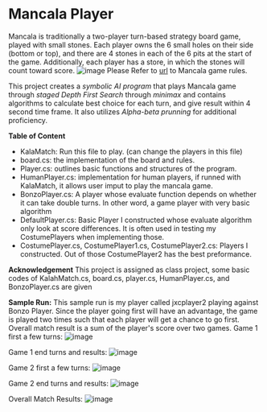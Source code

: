 # Mancala Player

Mancala is traditionally a two-player turn-based strategy board game, played with small stones. 
Each player owns the 6 small holes on their side (bottom or top), and there are 4 stones in each of the 6 pits at the start of the game. Additionally, each player has a store, in which the stones will count toward score.
![image](https://github.com/user-attachments/assets/80ccef14-7089-4066-96ce-336e05847607)
Please Refer to [url](https://www.scholastic.com/content/dam/teachers/blogs/alycia-zimmerman/migrated-files/mancala_rules.pdf) to Mancala game rules. 

This project creates a *symbolic AI program* that plays Mancala game through *staged Depth First Search* through *minimax* and contains algorithms to calculate best choice for each turn, and give result within 4 second time frame. It also utilizes *Alpha-beta prunning* for additional proficiency. 

**Table of Content**
- KalaMatch: Run this file to play. (can change the players in this file)
- board.cs: the implementation of the board and rules.
- Player.cs: outlines basic functions and structures of the program.
- HumanPlayer.cs: implementation for human players, if runned with KalaMatch, it allows user imput to play the mancala game.
- BonzoPlayer.cs: A player whose evaluate function depends on whether it can take double turns. In other word, a game player with very basic algorithm
- DefaultPlayer.cs: Basic Player I constructed whose evaluate algorithm only look at score differences. It is often used in testing my CostumePlayers when implementing those.
- CostumePlayer.cs, CostumePlayer1.cs, CostumePlayer2.cs: Players I constructed. Out of those CostumePlayer2 has the best preformance.

**Acknowledgement**
This project is assigned as class project, some basic codes of KalahMatch.cs, board.cs, player.cs, HumanPlayer.cs, and BonzoPlayer.cs are given

**Sample Run:**
This sample run is my player called jxcplayer2 playing against Bonzo Player. Since the player going first will have an advantage, the game is played two times such that each player will get a chance to go first. Overall match result is a sum of the player's score over two games.
Game 1 first a few turns: 
![image](https://github.com/user-attachments/assets/768e4f83-b8e8-42c1-a8ae-63baeae7900a)

Game 1 end turns and results: 
![image](https://github.com/user-attachments/assets/30a66e00-d176-472c-b2ec-e6cc25c6c6b4)

Game 2 first a few turns:
![image](https://github.com/user-attachments/assets/8db47068-acb4-43d2-9bb2-fc615fa558dc)

Game 2 end turns and results: 
![image](https://github.com/user-attachments/assets/d65e6033-fe58-478b-8baa-0fda912b058a)

Overall Match Results: 
![image](https://github.com/user-attachments/assets/9ad23745-ae21-43e0-9c7b-c50c3c70a5a2)


